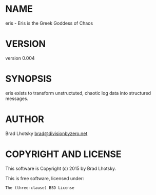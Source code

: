 # NAME

eris - Eris is the Greek Goddess of Chaos

# VERSION

version 0.004

# SYNOPSIS

eris exists to transform unstructuted, chaotic log data into structured messages.

# AUTHOR

Brad Lhotsky <brad@divisionbyzero.net>

# COPYRIGHT AND LICENSE

This software is Copyright (c) 2015 by Brad Lhotsky.

This is free software, licensed under:

    The (three-clause) BSD License
